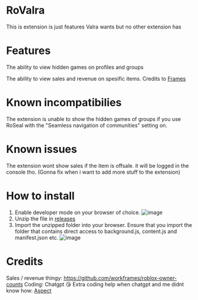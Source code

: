 # RoValra
This is extension is just features Valra wants but no other extension has

# Features
The ability to view hidden games on profiles and groups

The ability to view sales and revenue on spesific items. Credits to [Frames](https://github.com/workframes/roblox-owner-counts)

# Known incompatibilies
The extension is unable to show the hidden games of groups if you use RoSeal with the "Seamless navigation of communities" setting on.

# Known issues
The extension wont show sales if the item is offsale. it will be logged in the console tho. (Gonna fix when i want to add more stuff to the extension)

# How to install
1. Enable developer mode on your browser of choice.
![image](https://github.com/user-attachments/assets/301ab762-7b3b-4f5f-9eb0-9e7699212546)
2. Unzip the file in [releases](https://github.com/NotValra/Hidden-Games/releases/tag/Release)
3. Import the unzipped folder into your browser. Ensure that you import the folder that contains direct access to background.js, content.js and manifest.json etc.
![image](https://github.com/user-attachments/assets/2b238201-c297-4106-a5ad-6db4c9259dc6)

# Credits
Sales / revenue thingy: https://github.com/workframes/roblox-owner-counts
Coding: Chatgpt 😘
Extra coding help when chatgpt and me didnt know how: [Aspect](https://github.com/Aspectise) 

